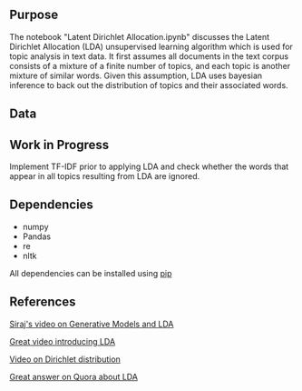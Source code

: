 ## Purpose
The notebook "Latent Dirichlet Allocation.ipynb" discusses the Latent Dirichlet Allocation (LDA) unsupervised learning algorithm which is used for topic analysis in text data. It first assumes all documents in the text corpus consists of a mixture of a finite number of topics, and each topic is another mixture of similar words. Given this assumption, LDA uses bayesian inference to back out the distribution of topics and their associated words. 

## Data


## Work in Progress
Implement TF-IDF prior to applying LDA and check whether the words that appear in all topics resulting from LDA are ignored. 

## Dependencies
* numpy
* Pandas
* re
* nltk

All dependencies can be installed using [pip](https://pip.pypa.io/en/stable/)

## References
[Siraj's video on Generative Models and LDA](https://www.youtube.com/watch?v=HyuBTMaKFmU)

[Great video introducing LDA](https://www.youtube.com/watch?v=3mHy4OSyRf0)

[Video on Dirichlet distribution](https://www.youtube.com/watch?v=nfBNOWv1pgE)

[Great answer on Quora about LDA](https://www.quora.com/What-is-a-good-explanation-of-Latent-Dirichlet-Allocation)
